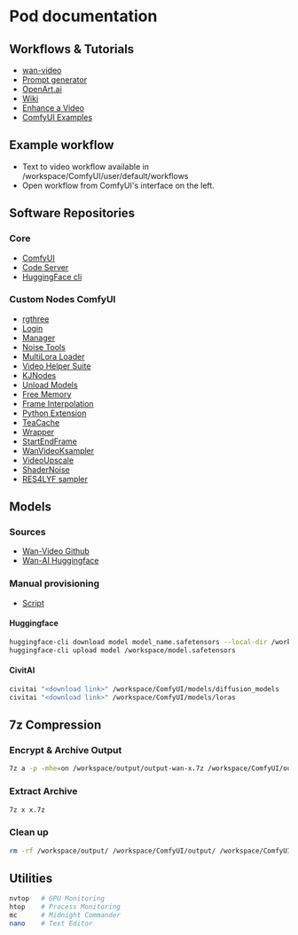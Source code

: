 # Pod documentation

## Workflows & Tutorials  

- [wan-video](https://wan.video/)
- [Prompt generator](https://wan21.net/prompt-generator)
- [OpenArt.ai](https://openart.ai/workflows/home?keyword=Wan)  
- [Wiki](https://comfyui-wiki.com/en/tutorial/advanced/wan21-video-model)
- [Enhance a Video](https://oahzxl.github.io/Enhance_A_Video/)  
- [ComfyUI Examples](https://comfyanonymous.github.io/ComfyUI_examples/wan/)

## Example workflow

- Text to video workflow available in /workspace/ComfyUI/user/default/workflows
- Open workflow from ComfyUI's interface on the left.

## Software Repositories  

### Core  

- [ComfyUI](https://github.com/comfyanonymous/ComfyUI)  
- [Code Server](https://github.com/coder/code-server)  
- [HuggingFace cli](https://huggingface.co/docs/huggingface_hub/guides/cli) 

### Custom Nodes ComfyUI 

- [rgthree](https://github.com/rgthree/rgthree-comfy)  
- [Login](https://github.com/liusida/ComfyUI-Login)  
- [Manager](https://github.com/ltdrdata/ComfyUI-Manager)  
- [Noise Tools](https://github.com/chrisgoringe/cg-noisetools)
- [MultiLora Loader](https://github.com/asdrabael/Hunyuan-Multi-Lora-Loader)  
- [Video Helper Suite](https://github.com/kosinkadink/ComfyUI-VideoHelperSuite)  
- [KJNodes](https://github.com/kijai/ComfyUI-KJNodes)  
- [Unload Models](https://github.com/SeanScripts/ComfyUI-Unload-Model)  
- [Free Memory](https://github.com/ShmuelRonen/ComfyUI-FreeMemory)  
- [Frame Interpolation](https://github.com/Fannovel16/ComfyUI-Frame-Interpolation)
- [Python Extension](https://github.com/pydn/ComfyUI-to-Python-Extension)  
- [TeaCache](https://github.com/welltop-cn/ComfyUI-TeaCache)
- [Wrapper](https://github.com/kijai/ComfyUI-WanVideoWrapper)
- [StartEndFrame](https://github.com/Flow-two/ComfyUI-WanStartEndFramesNative)
- [WanVideoKsampler](https://github.com/ShmuelRonen/ComfyUI-WanVideoKsampler)
- [VideoUpscale](https://github.com/ShmuelRonen/ComfyUI-VideoUpscale_WithModel)
- [ShaderNoise](https://github.com/AEmotionStudio/ComfyUI-ShaderNoiseKSampler)
- [RES4LYF sampler](https://github.com/ClownsharkBatwing/RES4LYF)

## Models

### Sources  

- [Wan-Video Github](https://github.com/Wan-Video)
- [Wan-AI Huggingface](https://huggingface.co/Wan-AI)  

### Manual provisioning

- [Script](provisioning/huggingface_wan21.md)

#### **Huggingface**  

```bash
huggingface-cli download model model_name.safetensors --local-dir /workspace/ComfyUI/models/diffusion_models/
huggingface-cli upload model /workspace/model.safetensors
```

#### **CivitAI**  

```bash
civitai "<download link>" /workspace/ComfyUI/models/diffusion_models
civitai "<download link>" /workspace/ComfyUI/models/loras
```
## 7z Compression  

### **Encrypt & Archive Output**  

```bash
7z a -p -mhe=on /workspace/output/output-wan-x.7z /workspace/ComfyUI/output/
```

### **Extract Archive**  

```bash
7z x x.7z
```

### **Clean up**  

```bash
rm -rf /workspace/output/ /workspace/ComfyUI/output/ /workspace/ComfyUI/models/
```

## Utilities  

```bash
nvtop   # GPU Monitoring  
htop    # Process Monitoring  
mc      # Midnight Commander  
nano    # Text Editor  
```
